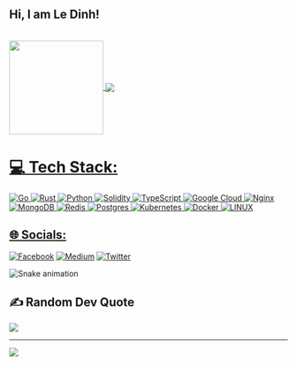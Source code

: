 ## Hi, I am Le Dinh! 
</br>

 <div>
  <a href="https://github.com/leedinh">
   <img align="center" height="170" src="https://github-readme-stats.vercel.app/api/top-langs/?username=leedinh&layout=compact&langs_count=8&theme=dracula"/>
  <img align="center" src="https://github-readme-stats.vercel.app/api?username=leedinh&show_icons=true&theme=dracula&include_all_commits=true&count_private=true&hide=issues"/>
</div>
 
 # 💻 Tech Stack:
![Go](https://img.shields.io/badge/go-%2300ADD8.svg?style=for-the-badge&logo=go&logoColor=white) ![Rust](https://img.shields.io/badge/rust-%23000000.svg?style=for-the-badge&logo=rust&logoColor=white) ![Python](https://img.shields.io/badge/python-3670A0?style=for-the-badge&logo=python&logoColor=ffdd54) ![Solidity](https://img.shields.io/badge/Solidity-%23363636.svg?style=for-the-badge&logo=solidity&logoColor=white) ![TypeScript](https://img.shields.io/badge/typescript-%23007ACC.svg?style=for-the-badge&logo=typescript&logoColor=white) ![Google Cloud](https://img.shields.io/badge/Google%20Cloud-%234285F4.svg?style=for-the-badge&logo=google-cloud&logoColor=white) ![Nginx](https://img.shields.io/badge/nginx-%23009639.svg?style=for-the-badge&logo=nginx&logoColor=white) ![MongoDB](https://img.shields.io/badge/MongoDB-%234ea94b.svg?style=for-the-badge&logo=mongodb&logoColor=white) ![Redis](https://img.shields.io/badge/redis-%23DD0031.svg?style=for-the-badge&logo=redis&logoColor=white) ![Postgres](https://img.shields.io/badge/postgres-%23316192.svg?style=for-the-badge&logo=postgresql&logoColor=white) ![Kubernetes](https://img.shields.io/badge/kubernetes-%23326ce5.svg?style=for-the-badge&logo=kubernetes&logoColor=white) ![Docker](https://img.shields.io/badge/docker-%230db7ed.svg?style=for-the-badge&logo=docker&logoColor=white) ![LINUX](https://img.shields.io/badge/Linux-FCC624?style=for-the-badge&logo=linux&logoColor=black)

## 🌐 Socials:
[![Facebook](https://img.shields.io/badge/Facebook-%231877F2.svg?logo=Facebook&logoColor=white)](https://facebook.com/leedinhhh3006) [![Medium](https://img.shields.io/badge/Medium-12100E?logo=medium&logoColor=white)](https://medium.com/@ltddd3006) [![Twitter](https://img.shields.io/badge/Twitter-%231DA1F2.svg?logo=Twitter&logoColor=white)](https://twitter.com/goodhooman) 
 
  ![Snake animation](https://github.com/leedinh/leedinh/blob/output/github-contribution-grid-snake.svg)
 
</div>

## ✍️ Random Dev Quote
![](https://quotes-github-readme.vercel.app/api?type=horizontal&theme=merko)

---
[![](https://visitcount.itsvg.in/api?id=leedinh&icon=0&color=0)](https://visitcount.itsvg.in)
